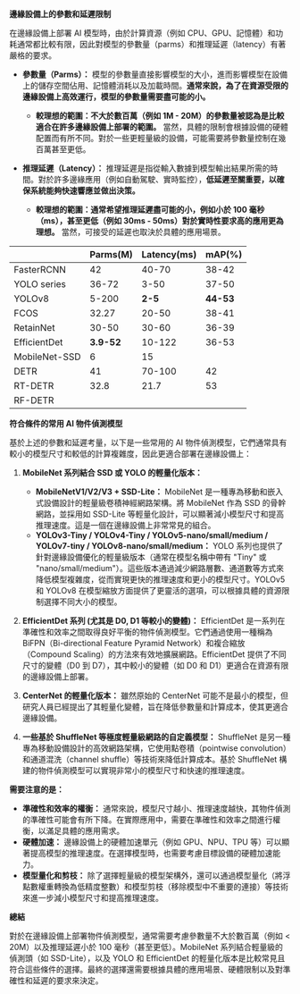 

**邊緣設備上的參數和延遲限制**

在邊緣設備上部署 AI 模型時，由於計算資源（例如 CPU、GPU、記憶體）和功耗通常都比較有限，因此對模型的參數量（parms）和推理延遲（latency）有著嚴格的要求。

- **參數量（Parms）：** 模型的參數量直接影響模型的大小，進而影響模型在設備上的儲存空間佔用、記憶體消耗以及加載時間。**通常來說，為了在資源受限的邊緣設備上高效運行，模型的參數量需要盡可能的小。**
    
    - **較理想的範圍：不大於數百萬（例如 1M - 20M）的參數量被認為是比較適合在許多邊緣設備上部署的範圍。** 當然，具體的限制會根據設備的硬體配置而有所不同。對於一些更輕量級的設備，可能需要將參數量控制在幾百萬甚至更低。
- **推理延遲（Latency）：** 推理延遲是指從輸入數據到模型輸出結果所需的時間。對於許多邊緣應用（例如自動駕駛、實時監控），**低延遲至關重要，以確保系統能夠快速響應並做出決策。**
    
    - **較理想的範圍：通常希望推理延遲盡可能的小，例如小於 100 毫秒（ms），甚至更低（例如 30ms - 50ms）對於實時性要求高的應用更為理想。** 當然，可接受的延遲也取決於具體的應用場景。

|               | Parms(M)   | Latency(ms) | mAP(%)    |
| ------------- | ---------- | ----------- | --------- |
| FasterRCNN    | 42         | 40-70       | 38-42     |
| YOLO series   | 36-72      | 3-50        | 37-50     |
| YOLOv8        | 5-200      | **2-5**     | **44-53** |
| FCOS          | 32.27      | 20-50       | 38-41     |
| RetainNet     | 30-50      | 30-60       | 36-39     |
| EfficientDet  | **3.9-52** | 10-122      | 36-53     |
| MobileNet-SSD | 6          | 15          |           |
| DETR          | 41         | 70-100      | 42        |
| RT-DETR       | 32.8       | 21.7        | 53        |
| RF-DETR       |            |             |           |


**符合條件的常用 AI 物件偵測模型**

基於上述的參數和延遲考量，以下是一些常用的 AI 物件偵測模型，它們通常具有較小的模型尺寸和較低的計算複雜度，因此更適合部署在邊緣設備上：

1. **MobileNet 系列結合 SSD 或 YOLO 的輕量化版本：**
    
    - **MobileNetV1/V2/V3 + SSD-Lite：** MobileNet 是一種專為移動和嵌入式設備設計的輕量級卷積神經網路架構。將 MobileNet 作為 SSD 的骨幹網路，並採用如 SSD-Lite 等輕量化設計，可以顯著減小模型尺寸和提高推理速度。這是一個在邊緣設備上非常常見的組合。
    - **YOLOv3-Tiny / YOLOv4-Tiny / YOLOv5-nano/small/medium / YOLOv7-tiny / YOLOv8-nano/small/medium：** YOLO 系列也提供了針對邊緣設備優化的輕量級版本（通常在模型名稱中帶有 "Tiny" 或 "nano/small/medium"）。這些版本通過減少網路層數、通道數等方式來降低模型複雜度，從而實現更快的推理速度和更小的模型尺寸。YOLOv5 和 YOLOv8 在模型縮放方面提供了更靈活的選項，可以根據具體的資源限制選擇不同大小的模型。
2. **EfficientDet 系列 (尤其是 D0, D1 等較小的變體)：** EfficientDet 是一系列在準確性和效率之間取得良好平衡的物件偵測模型。它們通過使用一種稱為 BiFPN（Bi-directional Feature Pyramid Network）和複合縮放（Compound Scaling）的方法來有效地擴展網路。EfficientDet 提供了不同尺寸的變體（D0 到 D7），其中較小的變體（如 D0 和 D1）更適合在資源有限的邊緣設備上部署。
    
3. **CenterNet 的輕量化版本：** 雖然原始的 CenterNet 可能不是最小的模型，但研究人員已經提出了其輕量化變體，旨在降低參數量和計算成本，使其更適合邊緣設備。
    
4. **一些基於 ShuffleNet 等極度輕量級網路的自定義模型：** ShuffleNet 是另一種專為移動設備設計的高效網路架構，它使用點卷積（pointwise convolution）和通道混洗（channel shuffle）等技術來降低計算成本。基於 ShuffleNet 構建的物件偵測模型可以實現非常小的模型尺寸和快速的推理速度。
    

**需要注意的是：**

- **準確性和效率的權衡：** 通常來說，模型尺寸越小、推理速度越快，其物件偵測的準確性可能會有所下降。在實際應用中，需要在準確性和效率之間進行權衡，以滿足具體的應用需求。
- **硬體加速：** 邊緣設備上的硬體加速單元（例如 GPU、NPU、TPU 等）可以顯著提高模型的推理速度。在選擇模型時，也需要考慮目標設備的硬體加速能力。
- **模型量化和剪枝：** 除了選擇輕量級的模型架構外，還可以通過模型量化（將浮點數權重轉換為低精度整數）和模型剪枝（移除模型中不重要的連接）等技術來進一步減小模型尺寸和提高推理速度。

**總結**

對於在邊緣設備上部署物件偵測模型，通常需要考慮參數量不大於數百萬（例如 < 20M）以及推理延遲小於 100 毫秒（甚至更低）。MobileNet 系列結合輕量級的偵測頭（如 SSD-Lite），以及 YOLO 和 EfficientDet 的輕量化版本是比較常見且符合這些條件的選擇。最終的選擇還需要根據具體的應用場景、硬體限制以及對準確性和延遲的要求來決定。